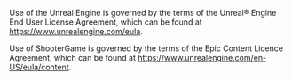 Use of the Unreal Engine is governed by the terms of the Unreal® Engine End User License Agreement, which can be found at https://www.unrealengine.com/eula.

Use of ShooterGame is governed by the terms of the Epic Content Licence Agreement, which can be found at https://www.unrealengine.com/en-US/eula/content.